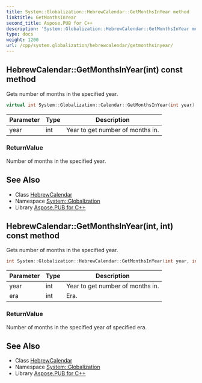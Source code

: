 ```yaml
---
title: System::Globalization::HebrewCalendar::GetMonthsInYear method
linktitle: GetMonthsInYear
second_title: Aspose.PUB for C++
description: 'System::Globalization::HebrewCalendar::GetMonthsInYear method. Gets number of months in the specified year in C++.'
type: docs
weight: 1200
url: /cpp/system.globalization/hebrewcalendar/getmonthsinyear/
---
```

## HebrewCalendar::GetMonthsInYear(int) const method


Gets number of months in the specified year.

```cpp
virtual int System::Globalization::Calendar::GetMonthsInYear(int year) const
```


| Parameter | Type | Description |
| --- | --- | --- |
| year | int | Year to get number of months in. |

### ReturnValue

Number of months in the specified year.

## See Also

* Class [HebrewCalendar](../)
* Namespace [System::Globalization](../../)
* Library [Aspose.PUB for C++](../../../)
## HebrewCalendar::GetMonthsInYear(int, int) const method


Gets number of months in the specified year.

```cpp
int System::Globalization::HebrewCalendar::GetMonthsInYear(int year, int era) const override
```


| Parameter | Type | Description |
| --- | --- | --- |
| year | int | Year to get number of months in. |
| era | int | Era. |

### ReturnValue

Number of months in the specified year of specified era.

## See Also

* Class [HebrewCalendar](../)
* Namespace [System::Globalization](../../)
* Library [Aspose.PUB for C++](../../../)
